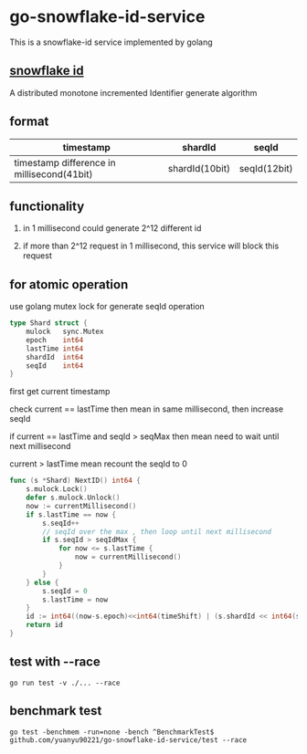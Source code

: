 # go-snowflake-id-service

This is a snowflake-id service implemented by golang

## [snowflake id](https://zh.wikipedia.org/zh-tw/%E9%9B%AA%E8%8A%B1%E7%AE%97%E6%B3%95)

A distributed monotone incremented Identifier generate algorithm

## format
| timestamp       | shardId        |  seqId     |               
|-----------------|----------------|------------|
| timestamp difference in millisecond(41bit) | shardId(10bit)| seqId(12bit)|

## functionality

1. in 1 millisecond could generate 2^12 different id 

2. if more than 2^12 request in 1 millisecond, this service will block this request


## for atomic operation

use golang mutex lock for generate seqId operation

```go
type Shard struct {
	mulock   sync.Mutex
	epoch    int64
	lastTime int64
	shardId  int64
	seqId    int64
}
```

first get current timestamp

check current == lastTime then mean in same millisecond, then increase seqId

if current == lastTime and seqId > seqMax then mean need to wait until next millisecond

current > lastTime mean recount the seqId to 0

```go
func (s *Shard) NextID() int64 {
	s.mulock.Lock()
	defer s.mulock.Unlock()
	now := currentMillisecond()
	if s.lastTime == now {
		s.seqId++
		// seqId over the max , then loop until next millisecond
		if s.seqId > seqIdMax {
			for now <= s.lastTime {
				now = currentMillisecond()
			}
		}
	} else {
		s.seqId = 0
		s.lastTime = now
	}
	id := int64((now-s.epoch)<<int64(timeShift) | (s.shardId << int64(shardShift)) | s.seqId)
	return id
}
```

## test with --race

```shell
go run test -v ./... --race
```

## benchmark test

```shell
go test -benchmem -run=none -bench ^BenchmarkTest$ github.com/yuanyu90221/go-snowflake-id-service/test --race
```